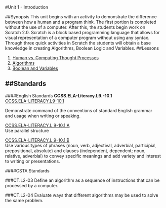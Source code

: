 #Unit 1 - Introduction

##Synopsis
This unit begins with an activity to demonstrate the difference between how a human and a program think. The first portion is completed without the use of a computer. After this, the students begin work on Scratch 2.0. Scratch is a block based programming language that allows for visual representation of a computer program without using any syntax. Through three quick activities in Scratch the students will obtain a base knowledge in creating Algorithms, Boolean Logic and Variables. 
##Lessons

1. [Human vs. Computing Thought Processes](lessons/1-variable)
2. [Algorithms](lessons/2-function)
3. [Boolean and Variables](lessons/3-pseudocode)


##Standards
---
####English Standards
**CCSS.ELA-Literacy.L9.-10.1**  
[CCSS.ELA-LITERACY.L9-10.1](http://www.corestandards.org/ELA-Literacy/L/9-10/1/)

Demonstrate command of the conventions of standard English grammar and usage when writing or speaking.

[CCSS.ELA-LITERACY.L.9-10.1.A](http://www.corestandards.org/ELA-Literacy/L/9-10/1/a/)  
Use parallel structure

[CCSS.ELA-LITERACY.L.9-10.1.B](http://www.corestandards.org/ELA-Literacy/L/9-10/1/b/)  
Use various types of phrases (noun, verb, adjectival, adverbial, participial, prepositional, absolute) and clauses (independent, dependent; noun, relative, adverbial) to convey specific meanings and add variety and interest to writing or presentations.

####CSTA Standards

###CT.L2-03
Define an algorithm as a sequence of instructions that can be processed by a computer. 

###CT.L2-04
Evaluate ways that different algorithms may be used to solve the same problem. 


